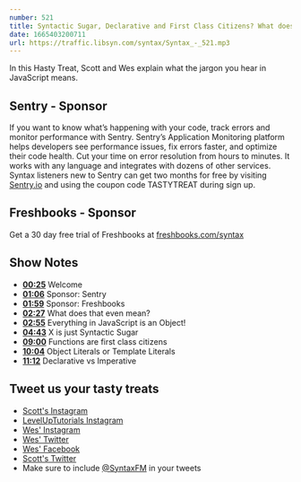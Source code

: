 ```yaml
---
number: 521
title: Syntactic Sugar, Declarative and First Class Citizens? What does that even mean?
date: 1665403200711
url: https://traffic.libsyn.com/syntax/Syntax_-_521.mp3
---
```


In this Hasty Treat, Scott and Wes explain what the jargon you hear in JavaScript means.

## Sentry - Sponsor

If you want to know what’s happening with your code, track errors and monitor performance with Sentry. Sentry’s Application Monitoring platform helps developers see performance issues, fix errors faster, and optimize their code health. Cut your time on error resolution from hours to minutes. It works with any language and integrates with dozens of other services. Syntax listeners new to Sentry can get two months for  free by visiting [Sentry.io](https://sentry.io) and using the coupon code TASTYTREAT during sign up.

## Freshbooks - Sponsor

Get a 30 day free trial of Freshbooks at [freshbooks.com/syntax](https://freshbooks.com/syntax) 

## Show Notes

* **[00:25](#t=00:25)** Welcome
* **[01:06](#t=01:06)** Sponsor: Sentry
* **[01:59](#t=01:59)** Sponsor: Freshbooks
* **[02:27](#t=02:27)** What does that even mean?
* **[02:55](#t=02:55)** Everything in JavaScript is an Object! 
* **[04:43](#t=04:43)** X is just Syntactic Sugar
* **[09:00](#t=09:00)** Functions are first class citizens
* **[10:04](#t=10:04)** Object Literals or Template Literals
* **[11:12](#t=11:12)** Declarative vs Imperative

## Tweet us your tasty treats

* [Scott's Instagram](https://www.instagram.com/stolinski/)
* [LevelUpTutorials Instagram](https://www.instagram.com/LevelUpTutorials/)
* [Wes' Instagram](https://www.instagram.com/wesbos/)
* [Wes' Twitter](https://twitter.com/wesbos)
* [Wes' Facebook](https://www.facebook.com/wesbos.developer)
* [Scott's Twitter](https://twitter.com/stolinski)
* Make sure to include [@SyntaxFM](https://twitter.com/SyntaxFM) in your tweets

